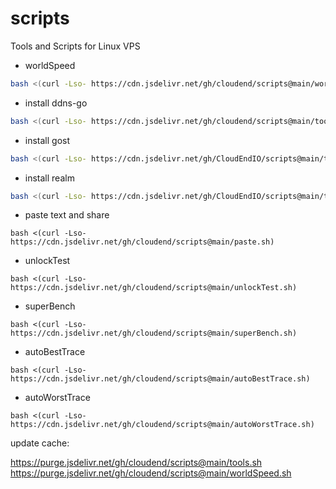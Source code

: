# scripts
Tools and Scripts for Linux VPS

<!--
# cdn: https://cdn.statically.io/gh/:user/:repo/:tag/:file, https://cdn.statically.io/gh/cloudend/scripts/main/tools.sh
# cdn: https://cdn.jsdelivr.net/gh/:user/:repo/, https://cdn.jsdelivr.net/gh/cloudend/scripts@main/tools.sh
# cdn: https://hub.fastgit.org/:user/:repo/, https://hub.fastgit.org/zhboner/realm/releases/download/v1.4/realm
# cdn: https://ghproxy.com/https://github.com/:user/:repo/, https://ghproxy.com/https://github.com/zhboner/realm/releases/download/v1.4/realm
-->


- worldSpeed
```sh
bash <(curl -Lso- https://cdn.jsdelivr.net/gh/cloudend/scripts@main/worldSpeed.sh) -4
```

- install ddns-go
```sh
bash <(curl -Lso- https://cdn.jsdelivr.net/gh/cloudend/scripts@main/tools.sh) ddns-go -p
```
- install gost
```sh
bash <(curl -Lso- https://cdn.jsdelivr.net/gh/CloudEndIO/scripts@main/tools.sh) gost -p
```
- install realm
```sh
bash <(curl -Lso- https://cdn.jsdelivr.net/gh/CloudEndIO/scripts@main/tools.sh) realm -p
```

- paste text and share
```
bash <(curl -Lso- https://cdn.jsdelivr.net/gh/cloudend/scripts@main/paste.sh)
```

- unlockTest
```
bash <(curl -Lso- https://cdn.jsdelivr.net/gh/cloudend/scripts@main/unlockTest.sh)
```

- superBench
```
bash <(curl -Lso- https://cdn.jsdelivr.net/gh/cloudend/scripts@main/superBench.sh)
```

- autoBestTrace
```
bash <(curl -Lso- https://cdn.jsdelivr.net/gh/cloudend/scripts@main/autoBestTrace.sh)
```
- autoWorstTrace
```
bash <(curl -Lso- https://cdn.jsdelivr.net/gh/cloudend/scripts@main/autoWorstTrace.sh)
```

update cache:

https://purge.jsdelivr.net/gh/cloudend/scripts@main/tools.sh
https://purge.jsdelivr.net/gh/cloudend/scripts@main/worldSpeed.sh

